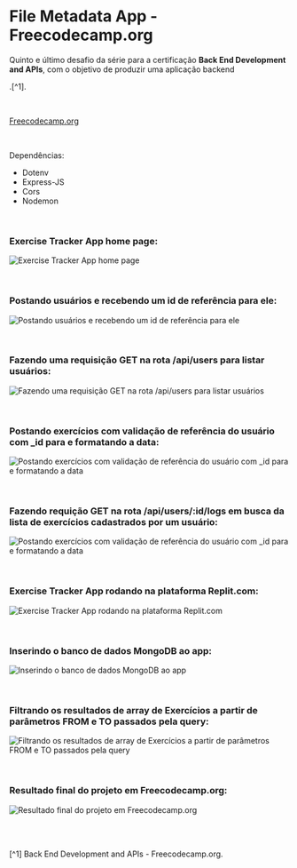 # File Metadata App - Freecodecamp.org


Quinto e último desafio da série para a certificação **Back End Development and APIs**, com o objetivo de produzir uma aplicação backend 


.[^1].

<br />

[Freecodecamp.org](https://www.freecodecamp.org/learn/back-end-development-and-apis/)



<br />


Dependências:

- Dotenv
- Express-JS
- Cors
- Nodemon




<br />

### Exercise Tracker App home page:          
![Exercise Tracker App home page](/public/images/)



<br />

### Postando usuários e recebendo um id de referência para ele:          
![Postando usuários e recebendo um id de referência para ele](/public/images/)



<br />

### Fazendo uma requisição GET na rota /api/users para listar usuários:          
![Fazendo uma requisição GET na rota /api/users para listar usuários](/public/images/)



<br />

### Postando exercícios com validação de referência do usuário com _id para e formatando a data:          
![Postando exercícios com validação de referência do usuário com _id para e formatando a data](/public/images/)



<br />

### Fazendo requição GET na rota /api/users/:id/logs em busca da lista de exercícios cadastrados por um usuário:           
![Postando exercícios com validação de referência do usuário com _id para e formatando a data](/public/images/)




<br />


### Exercise Tracker App rodando na plataforma Replit.com:          
![Exercise Tracker App rodando na plataforma Replit.com](/public/images/)





<br />

### Inserindo o banco de dados MongoDB ao app:            
![Inserindo o banco de dados MongoDB ao app](/public/images/)



<br />

### Filtrando os resultados de array de Exercícios a partir de parâmetros FROM e TO passados pela query:            
![Filtrando os resultados de array de Exercícios a partir de parâmetros FROM e TO passados pela query](/public/images/)




<br />

### Resultado final do projeto em Freecodecamp.org:               
![Resultado final do projeto em Freecodecamp.org](/public/images/)



<br />





<br />

[^1] Back End Development and APIs - Freecodecamp.org.






